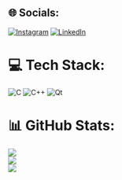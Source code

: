 
## 🌐 Socials:
[![Instagram](https://img.shields.io/badge/Instagram-%23E4405F.svg?logo=Instagram&logoColor=white)](https://instagram.com/mohammad_kazemyy) [![LinkedIn](https://img.shields.io/badge/LinkedIn-%230077B5.svg?logo=linkedin&logoColor=white)](https://linkedin.com/in/mohammad-kazemi-942099284) 

# 💻 Tech Stack:
![C](https://img.shields.io/badge/c-%2300599C.svg?style=for-the-badge&logo=c&logoColor=white) ![C++](https://img.shields.io/badge/c++-%2300599C.svg?style=for-the-badge&logo=c%2B%2B&logoColor=white) ![Qt](https://img.shields.io/badge/Qt-%23217346.svg?style=for-the-badge&logo=Qt&logoColor=white)
# 📊 GitHub Stats:
![](https://github-readme-stats.vercel.app/api?username=mohammadkazemy&theme=slateorange&hide_border=false&include_all_commits=false&count_private=false)<br/>
![](https://github-readme-streak-stats.herokuapp.com/?user=mohammadkazemy&theme=slateorange&hide_border=false)<br/>
![](https://github-readme-stats.vercel.app/api/top-langs/?username=mohammadkazemy&theme=slateorange&hide_border=false&include_all_commits=false&count_private=false&layout=compact)

<!-- Proudly created with GPRM ( https://gprm.itsvg.in ) -->

